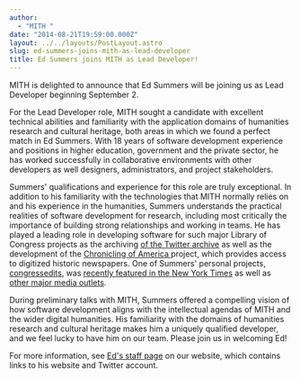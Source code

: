 ```yaml
---
author:
  - "MITH "
date: "2014-08-21T19:59:00.000Z"
layout: ../../layouts/PostLayout.astro
slug: ed-summers-joins-mith-as-lead-developer
title: Ed Summers joins MITH as Lead Developer!
---
```


MITH is delighted to announce that Ed Summers will be joining us as Lead Developer beginning September 2.

For the Lead Developer role, MITH sought a candidate with excellent technical abilities and familiarity with the application domains of humanities research and cultural heritage, both areas in which we found a perfect match in Ed Summers. With 18 years of software development experience and positions in higher education, government and the private sector, he has worked successfully in collaborative environments with other developers as well designers, administrators, and project stakeholders.

Summers' qualifications and experience for this role are truly exceptional. In addition to his familiarity with the technologies that MITH normally relies on and his experience in the humanities, Summers understands the practical realities of software development for research, including most critically the importance of building strong relationships and working in teams. He has played a leading role in developing software for such major Library of Congress projects as the archiving [of the Twitter archive](http://blogs.loc.gov/loc/2010/04/how-tweet-it-is-library-acquires-entire-twitter-archive/) as well as the development of the [Chronicling of America ](http://chroniclingamerica.loc.gov/)project, which provides access to digitized historic newspapers. One of Summers' personal projects, [congressedits](https://twitter.com/congressedits), was [recently featured in the New York Times](http://www.nytimes.com/2014/07/15/upshot/twitter-wikipedia-and-a-closer-eye-on-congress.html) as well as [other major media outlets](http://www.thedailybeast.com/articles/2014/07/14/congressedits-helps-you-track-your-congressman-s-vanity-in-real-time.html).

During preliminary talks with MITH, Summers offered a compelling vision of how software development aligns with the intellectual agendas of MITH and the wider digital humanities. His familiarity with the domains of humanities research and cultural heritage makes him a uniquely qualified developer, and we feel lucky to have him on our team. Please join us in welcoming Ed!

For more information, see [Ed's staff page](http://mith.umd.edu/people/person/ed-summers/) on our website, which contains links to his website and Twitter account.
